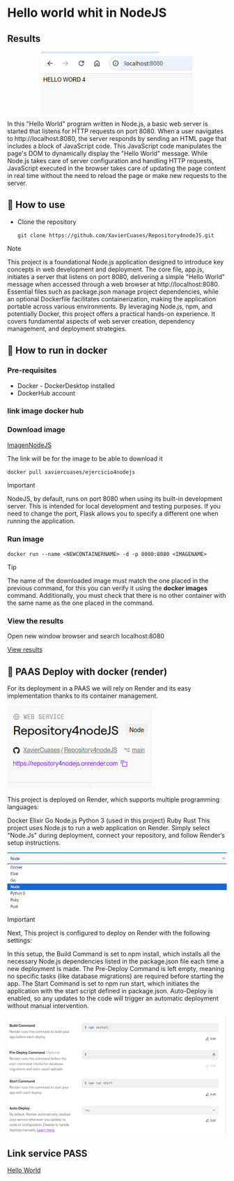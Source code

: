 # Hello world whit in NodeJS
## Results
<p align="center">
   <img src="./resultados/resultado1.png" alt="Hello from NodeJS">
</p>

In this "Hello World" program written in Node.js, a basic web server is started that listens for HTTP requests on port 8080. When a user navigates to http://localhost:8080, the server responds by sending an HTML page that includes a block of JavaScript code. This JavaScript code manipulates the page's DOM to dynamically display the "Hello World" message. While Node.js takes care of server configuration and handling HTTP requests, JavaScript executed in the browser takes care of updating the page content in real time without the need to reload the page or make new requests to the server.

## :open_book: How to use
* Clone the repository

    ```
    git clone https://github.com/XavierCuases/Repository4nodeJS.git
    ```
> [!NOTE]
This project is a foundational Node.js application designed to introduce key concepts in web development and deployment. The core file, app.js, initiates a server that listens on port 8080, delivering a simple "Hello World" message when accessed through a web browser at http://localhost:8080. Essential files such as package.json manage project dependencies, while an optional Dockerfile facilitates containerization, making the application portable across various environments.
By leveraging Node.js, npm, and potentially Docker, this project offers a practical hands-on experience. It covers fundamental aspects of web server creation, dependency management, and deployment strategies.

## :rocket: How to run in docker
### Pre-requisites
* Docker - DockerDesktop installed
* DockerHub account

### link image docker hub 

### Download image

[ImagenNodeJS](https://hub.docker.com/r/xaviercuases/ejercicio4nodejs "click for visit")

The link will be for the image to be able to download it
```
docker pull xaviercuases/ejercicio4nodejs
```
> [!IMPORTANT]
> NodeJS, by default, runs on port 8080 when using its built-in development server. This is intended for local development and testing purposes. If you need to change the port, Flask allows you to specify a different one when running the application.
### Run image
```
docker run --name <NEWCONTAINERNAME> -d -p 8080:8080 <IMAGENAME>
```
> [!TIP]
> The name of the downloaded image must match the one placed in the previous command, for this you can verify it using the **docker images** command. Additionally, you must check that there is no other container with the same name as the one placed in the command.
### View the results
Open new window browser and search localhost:8080

[View results](#results)

## :light_rail: PAAS Deploy with docker (render)
For its deployment in a PAAS we will rely on Render and its easy implementation thanks to its container management. 

![Render Service](./resultados/render1.png "Service")

This project is deployed on Render, which supports multiple programming languages:

Docker
Elixir
Go
Node.js
Python 3 (used in this project)
Ruby
Rust
This project uses Node.js to run a web application on Render. Simply select "Node.Js" during deployment, connect your repository, and follow Render’s setup instructions.

![Build Container](./resultados/render2.png "Build Configuration")

> [!IMPORTANT]
> Next, This project is configured to deploy on Render with the following settings:

In this setup, the Build Command is set to npm install, which installs all the necessary Node.js dependencies listed in the package.json file each time a new deployment is made. The Pre-Deploy Command is left empty, meaning no specific tasks (like database migrations) are required before starting the app. The Start Command is set to npm run start, which initiates the application with the start script defined in package.json. Auto-Deploy is enabled, so any updates to the code will trigger an automatic deployment without manual intervention.


![Generate Domain](./resultados/render3.png "Domain")

## Link service PASS

[Hello World](https://repository4nodejs.onrender.com "click for visit")
